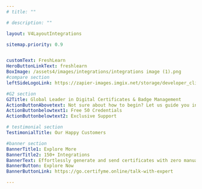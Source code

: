 ```yaml
---
# title: ""

# description: ""

layout: V4LayoutIntegrations

sitemap.priority: 0.9


customText: FreshLearn
HeroButtonLinkText: freshlearn
BoxImage: /assets4/images/integrations/integrations image (1).png
#compare section
leftSideLogoLink: https://zapier-images.imgix.net/storage/developer_cli/7698534d3793703463f1168d61bc0acc.png?auto=format&ixlib=react-9.8.0&fit=crop&q=50&w=60&h=60&dpr=1

#G2 section
G2Title: Global Leader in Digital Certificates & Badge Management
ActionButtonAbovetext: Not sure about how to begin? Let us guide you in the right direction!
ActionButtonbelowtext1: Free 50 Credentials
ActionButtonbelowtext2: Exclusive Support

# testimonial section
TestimonialTitle: Our Happy Customers   

#banner section
BannerTitle1: Explore More
BannerTitle2: 150+ Integrations
BannerText: Effortlessly generate and send certificates with zero manual intervention using the most advanced digital credential management software of 2023.
BannerButton: Explore Now
BannerButtonLink: https://go.certifyme.online/talk-with-expert

---
```


